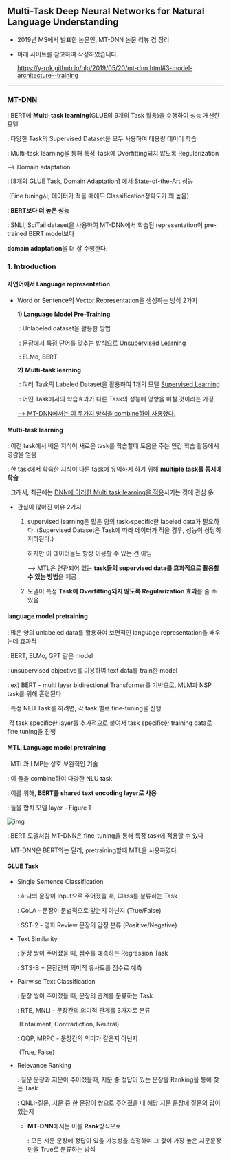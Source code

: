 ## Multi-Task Deep Neural Networks for Natural Language Understanding

- 2019년 MS에서 발표한 논문인, MT-DNN 논문 리뷰 겸 정리

- 아래 사이트를 참고하여 작성하였습니다.

  https://y-rok.github.io/nlp/2019/05/20/mt-dnn.html#3-model-architecture--training 

-----------------

### MT-DNN

  : BERT에 **Multi-task learning**(GLUE의 9개의 Task 활용)을 수행하여 성능 개선한 모델

  : 다양한 Task의 Supervised Dataset을 모두 사용하여 대용량 데이터 학습

  : Multi-task learning을 통해 특정 Task에 Overfitting되지 않도록 Regularization 

   --> Domain adaptation

  : [8개의 GLUE Task, Domain Adaptation] 에서 State-of-the-Art 성능

​    (Fine tuning시, 데이터가 적을 때에도 Classification정확도가 꽤 높음)

  : **BERT보다 더 높은 성능**

  : SNLI, SciTail dataset을 사용하여 MT-DNN에서 학습된 representation이 pre-trained BERT model보다   

   **domain adaptation**을 더 잘 수행한다.



### 1. Introduction

#### 자연어에서 Language representation

- Word or Sentence의 Vector Representation을 생성하는 방식 2가지

  **1) Language Model Pre-Training**

  ​    : Unlabeled dataset을 활용한 방법

  ​    : 문장에서 특정 단어를 맞추는 방식으로 <u>Unsupervised Learning</u>

  ​    : ELMo, BERT

  **2)** **Multi-task learning**

  ​    : 여러 Task의 Labeled Dataset을 활용하여 1개의 모델 <u>Supervised Learning</u>

  ​    : 어떤 Task에서의 학습효과가 다른 Task의 성능에 영향을 미칠 것이라는 가정

   <u>--> MT-DNN에서는 이 두가지 방식을 combine하여 사용했다.</u>



#### Multi-task learning

  : 이전 task에서 배운 지식이 새로운 task를 학습할때 도움을 주는 인간 학습 활동에서 영감을 얻음

  : 한 task에서 학습한 지식이 다른 task에 유익하게 하기 위해 **multiple task를 동시에 학습**

  : 그래서, 최근에는 <u>DNN에 이러한 Multi task learning을 적용</u>시키는 것에 관심 多    

- 관심이 많아진 이유 2가지

  1. supervised learning은 많은 양의 task-specific한 labeled data가 필요하다. (Supervised Dataset은 Task에 따라 데이터가 적을 경우, 성능이 상당히 저하된다.)

     하지만 이 데이터들도 항상 이용할 수 있는 건 아님

     --> MTL은 연관되어 있는 **task들의 supervised data를 효과적으로 활용할 수 있는 방법**을 제공

  2. 모델이 특정 **Task에 Overfitting되지 않도록 Regularization 효과**를 줄 수 있음



#### language model pretraining

  : 많은 양의 unlabeled data를 활용하여 보편적인 language representation을 배우는데 효과적

  : BERT, ELMo, GPT 같은 model

  : unsupervised objective를 이용하여 text data를 train한 model

  : ex) BERT - multi layer bidirectional Transformer를 기반으로, MLM과 NSP task를 위해 훈련된다

  : 특정 NLU Task를 하려면, 각 task 별로 fine-tuning을 진행

​    각 task specific한 layer를 추가적으로 붙여서 task specific한 training data로 fine tuning을 진행



#### MTL, Language model pretraining

  : MTL과 LMP는 상호 보완적인 기술

  : 이 둘을 combine하여 다양한 NLU task

  : 이를 위해, **BERT를 shared text encoding layer로 사용**

  : 둘을 합치 모델 layer - Figure 1

![img](https://y-rok.github.io/assets/img/Untitled-5daa626f-1b42-4f5b-818e-eb6bbe294093.png)

  : BERT 모델처럼 MT-DNN은 fine-tuning을 통해 특정 task에 적용할 수 있다

  : MT-DNN은 BERT와는 달리, pretraining할때 MTL을 사용하였다.



#### GLUE Task

- Single Sentence Classification

  : 하나의 문장이 Input으로 주어졌을 때, Class를 분류하는 Task

  : CoLA - 문장이 문법적으로 맞는지 아닌지 (True/False)  

  : SST-2 - 영화 Review 문장의 감정 분류 (Positive/Negative)

- Text Similarity

  : 문장 쌍이 주어졌을 때, 점수를 예측하는 Regression Task

  : STS-B = 문장간의 의미적 유사도를 점수로 예측

- Pairwise Text Classification

  : 문장 쌍이 주어졌을 때, 문장의 관계를 분류하는 Task

  : RTE, MNLI - 문장간의 의미적 관계를 3가지로 분류

  ​                        (Entailment, Contradiction, Neutral)

  : QQP, MRPC - 문장간의 의미가 같은지 아닌지 

  ​                        (True, False)

- Relevance Ranking

  : 질문 문장과 지문이 주어졌을때, 지문 중 정답이 있는 문장을 Ranking을 통해 찾는 Task

  : QNLI-질문, 지문 중 한 문장이 쌍으로 주어졌을 때 해당 지문 문장에 질문의 답이 있는지

  * **MT-DNN**에서는 이를 **Rank**방식으로

    : 모든 지문 문장에 정답이 있을 가능성을 측정하여 그 값이 가장 높은 지문문장만을 True로 분류하는 방식

 

